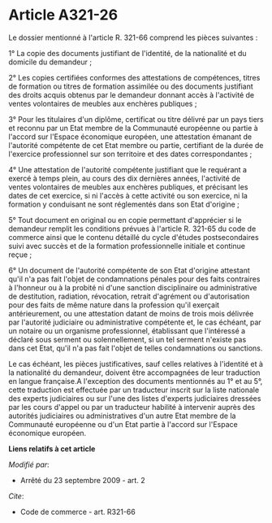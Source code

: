 # Article A321-26

Le dossier mentionné à l'article R. 321-66 comprend les pièces suivantes : 

1° La copie des documents justifiant de l'identité, de la nationalité et du domicile du demandeur ; 

2° Les copies certifiées conformes des attestations de compétences, titres de formation ou titres de formation assimilée ou
des documents justifiant des droits acquis obtenus par le demandeur donnant accès à l'activité de ventes volontaires de
meubles aux enchères publiques ; 

3° Pour les titulaires d'un diplôme, certificat ou titre délivré par un pays tiers et reconnu par un Etat membre de la
Communauté européenne ou partie à l'accord sur l'Espace économique européen, une attestation émanant de l'autorité compétente
de cet Etat membre ou partie, certifiant de la durée de l'exercice professionnel sur son territoire et des dates
correspondantes ; 

4° Une attestation de l'autorité compétente justifiant que le requérant a exercé à temps plein, au cours des dix dernières
années, l'activité de ventes volontaires de meubles aux enchères publiques, et précisant les dates de cet exercice, si ni
l'accès à cette activité ou son exercice, ni la formation y conduisant ne sont réglementés dans son Etat d'origine ; 

5° Tout document en original ou en copie permettant d'apprécier si le demandeur remplit les conditions prévues à l'article R.
321-65 du code de commerce ainsi que le contenu détaillé du cycle d'études postsecondaires suivi avec succès et de la
formation professionnelle initiale et continue reçue ; 

6° Un document de l'autorité compétente de son Etat d'origine attestant qu'il n'a pas fait l'objet de condamnations pénales
pour des faits contraires à l'honneur ou à la probité ni d'une sanction disciplinaire ou administrative de destitution,
radiation, révocation, retrait d'agrément ou d'autorisation pour des faits de même nature dans la profession qu'il exerçait
antérieurement, ou une attestation datant de moins de trois mois délivrée par l'autorité judiciaire ou administrative
compétente et, le cas échéant, par un notaire ou un organisme professionnel, établissant que l'intéressé a déclaré sous
serment ou solennellement, si un tel serment n'existe pas dans cet Etat, qu'il n'a pas fait l'objet de telles condamnations
ou sanctions. 

Le cas échéant, les pièces justificatives, sauf celles relatives à l'identité et à la nationalité du demandeur, doivent être
accompagnées de leur traduction en langue française.A l'exception des documents mentionnés au 1° et au 5°, cette traduction
est effectuée par un traducteur inscrit sur la liste nationale des experts judiciaires ou sur l'une des listes d'experts
judiciaires dressées par les cours d'appel ou par un traducteur habilité à intervenir auprès des autorités judiciaires ou
administratives d'un autre Etat membre de la Communauté européenne ou d'un Etat partie à l'accord sur l'Espace économique
européen.

**Liens relatifs à cet article**

_Modifié par_:

  - Arrêté du 23 septembre 2009 - art. 2

_Cite_:

  - Code de commerce - art. R321-66
